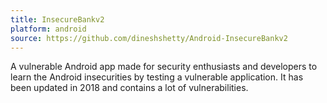 ```yaml
---
title: InsecureBankv2
platform: android
source: https://github.com/dineshshetty/Android-InsecureBankv2
---
```


A vulnerable Android app made for security enthusiasts and developers to learn the Android insecurities by testing a vulnerable application. It has been updated in 2018 and contains a lot of vulnerabilities.
